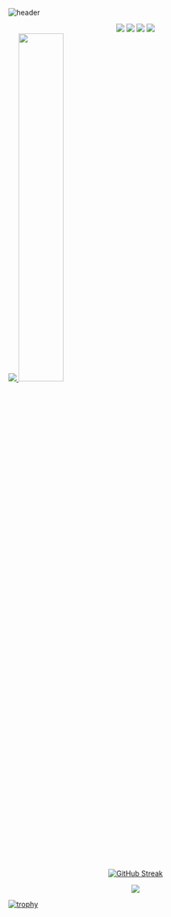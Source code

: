 <!--
**Chappy9/Chappy9** is a ✨ _special_ ✨ repository because its `README.md` (this file) appears on your GitHub profile.

Here are some ideas to get you started:

- 🔭 I’m currently working on ...
- 🌱 I’m currently learning ...
- 👯 I’m looking to collaborate on ...
- 🤔 I’m looking for help with ...
- 💬 Ask me about ...
- 📫 How to reach me: ...
- 😄 Pronouns: ...
- ⚡ Fun fact: ...
-->

![header](https://capsule-render.vercel.app/api?type=venom&color=gradient&height=200&text=Chaeeun%20Park&fontColor=dad9db)
<div align="center">
 <a href="linkedin.com/in/chaeeun-park-a91328221/" target="_blank"><img src="https://img.shields.io/badge/linkedIn-0077B5?style=flat-square&logo=linkedin&logoColor=white"/></a>
 <a href="https://blog.naver.com/chaeun0618" target="_blank"><img src="https://img.shields.io/badge/blog-2DB400?style=flat-square&logo=naver&logoColor=white"/></a>
<a href="https://www.instagram.com/chaypark99/" target="_blank"><img src="https://img.shields.io/badge/instagram-bc2a8d?style=flat-square&logo=instagram&logoColor=white"/></a>
<a href="chaeeun0618@unm.edu" target="_blank"><img src="https://img.shields.io/badge/mail-0067A3?style=flat-square&logo=Mail.Ru&logoColor=white"/></a>
</div>





<a href="s">
  <img src="https://github-readme-stats.vercel.app/api/top-langs/?username=Chappy9&exclude_repo=dkssud8150.github.io&layout=compact&theme=tokyonight" />
</a>
<a href="s">
  <img src="https://github-readme-stats.vercel.app/api?username=Chappy9&theme=tokyonight&show_icons=true" width="42%" />
</a>




<div align="center">

[![GitHub Streak](https://github-readme-streak-stats.herokuapp.com/?user=Chappy9&theme=tokyonight)](https://git.io/streak-stats)
</div>







<div align="center">

![](https://github-profile-summary-cards.vercel.app/api/cards/profile-details?username=Chappy9&theme=nord_dark)

</div>



[![trophy](https://github-profile-trophy.vercel.app/?username=Chappy9&theme=flat&column=7)](https://github.com/dkssud8150/)